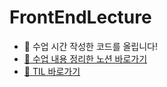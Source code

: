 # FrontEndLecture

- 🐣 수업 시간 작성한 코드를 올립니다!
- [📑 수업 내용 정리한 노션 바로가기](https://6suk.notion.site/d8178c919339498ca4d8a80ef05734f2?v=d4a48a1db91a401295b8cd0fcf1e45e0)
- [💬 TIL 바로가기](https://github.com/6suk/TIL)
